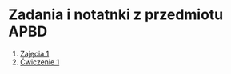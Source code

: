 # Zadania i notatnki z przedmiotu APBD

1. [Zajęcia 1](https://github.com/JakubGrzegorzewski/APBD/tree/main/Lesson1)
2. [Ćwiczenie 1](https://github.com/JakubGrzegorzewski/APBD/tree/main/Task1)
